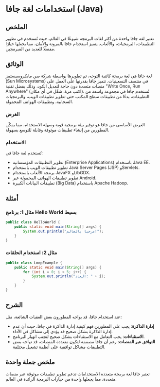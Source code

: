 <!--
Meta Description: # استخدامات لغة جافا (Java) ## الملخص تعتبر لغة جافا واحدة من أكثر لغات البرمجة شيوعًا في العالم، حيث تُستخدم في تطوير التطبيقات، البرمجيات، والألعاب....
Meta Keywords: جافا, تطبيقات, لغة, تطوير, java
-->

# استخدامات لغة جافا (Java) 

## الملخص
تعتبر لغة جافا واحدة من أكثر لغات البرمجة شيوعًا في العالم، حيث تُستخدم في تطوير التطبيقات، البرمجيات، والألعاب. يتميز استخدام جافا بالمرونة والأمان، مما يجعلها خيارًا مفضلًا للعديد من المبرمجين.

## الوثائق
لغة جافا هي لغة برمجة كائنية التوجه، تم تطويرها بواسطة شركة صن مايكروسيستمز (Sun Microsystems) في منتصف التسعينيات. تتميز جافا بقدرتها على العمل على منصات متعددة دون حاجة لتعديل الكود، وذلك بفضل تقنية "Write Once, Run Anywhere" (اكتب مرة، شغّل في أي مكان). تُستخدم جافا في مجموعة واسعة من التطبيقات، بدءًا من تطبيقات سطح المكتب حتى تطوير تطبيقات الويب، والبرمجيات السحابية، وتطبيقات الهواتف المحمولة.

### الغرض
الغرض الأساسي من جافا هو توفير بيئة برمجية قوية وسهلة الاستخدام، مما يمكّن المطورين من إنشاء تطبيقات موثوقة وقابلة للتوسع بسهولة.

### الاستخدام
تُستخدم لغة جافا في:
- تطوير التطبيقات المؤسساتية (Enterprise Applications) باستخدام Java EE.
- تطوير تطبيقات الويب باستخدام Java Server Pages (JSP) وServlets.
- برمجة الألعاب باستخدام JavaFX وLibGDX.
- تطوير تطبيقات الهواتف المحمولة عبر Android.
- تطبيقات البيانات الكبيرة (Big Data) باستخدام Apache Hadoop.

## أمثلة
### مثال 1: برنامج Hello World بسيط
```java
public class HelloWorld {
    public static void main(String[] args) {
        System.out.println("مرحبا بالعالم!");
    }
}
```

### مثال 2: استخدام الحلقات
```java
public class LoopExample {
    public static void main(String[] args) {
        for (int i = 0; i < 5; i++) {
            System.out.println("العدد: " + i);
        }
    }
}
```

## الشرح
عند استخدام جافا، قد يواجه المطورون بعض العقبات الشائعة، مثل:
- **إدارة الذاكرة**: يجب على المطورين فهم كيفية إدارة الذاكرة في جافا، حيث أن عدم إدارة الذاكرة بشكل صحيح قد يؤدي إلى مشاكل في الأداء.
- **الاستثناءات**: يجب التعامل مع الاستثناءات بشكل صحيح لتجنب انهيار البرنامج.
- **التوافق عبر المنصات**: رغم أن جافا مصممة لتكون متعددة المنصات، قد تواجه بعض التطبيقات مشاكل توافقية على أنظمة تشغيل مختلفة.

## ملخص جملة واحدة
تعتبر جافا لغة برمجة متعددة الاستخدامات تدعم تطوير تطبيقات موثوقة عبر منصات متعددة، مما يجعلها واحدة من خيارات البرمجة الرائدة في العالم.